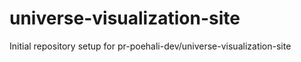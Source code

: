 # universe-visualization-site

Initial repository setup for pr-poehali-dev/universe-visualization-site
